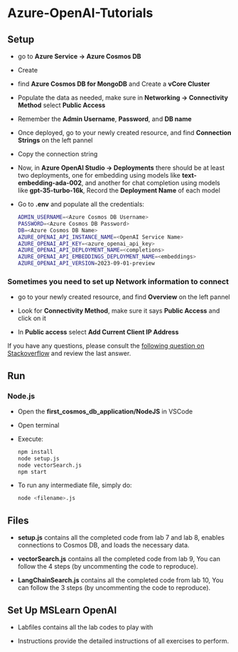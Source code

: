 # Azure-OpenAI-Tutorials

## Setup

- go to **Azure Service -> Azure Cosmos DB**

- Create

- find **Azure Cosmos DB for MongoDB** and Create a **vCore Cluster**

- Populate the data as needed, make sure in **Networking -> Connectivity Method** select **Public Access**

- Remember the **Admin Username**, **Password**, and **DB name**

- Once deployed, go to your newly created resource, and find **Connection Strings** on the left pannel

- Copy the connection string

- Now, in **Azure OpenAI Studio -> Deployments** there should be at least two deployments, one for embedding using models like **text-embedding-ada-002**, and another for chat completion using models like **gpt-35-turbo-16k**, Record the **Deployment Name** of each model

- Go to **.env** and populate all the credentials:

  ```Bash
  ADMIN_USERNAME=<Azure Cosmos DB Username>
  PASSWORD=<Azure Cosmos DB Password>
  DB=<Azure Cosmos DB Name>
  AZURE_OPENAI_API_INSTANCE_NAME=<OpenAI Service Name>
  AZURE_OPENAI_API_KEY=<azure_openai_api_key>
  AZURE_OPENAI_API_DEPLOYMENT_NAME=<completions>
  AZURE_OPENAI_API_EMBEDDINGS_DEPLOYMENT_NAME=<embeddings>
  AZURE_OPENAI_API_VERSION=2023-09-01-preview
  ```

### Sometimes you need to set up Network information to connect

- go to your newly created resource, and find **Overview** on the left pannel

- Look for **Connectivity Method**, make sure it says **Public Access** and click on it

- In **Public access** select **Add Current Client IP Address**

If you have any questions, please consult the [following question on Stackoverflow](https://stackoverflow.com/questions/78373503/mongoserverselectionerror-server-selection-timed-out-after-30000-ms) and review the last answer.

## Run

### Node.js

- Open the **first_cosmos_db_application/NodeJS** in VSCode

- Open terminal

- Execute:
  ```Bash
  npm install
  node setup.js
  node vectorSearch.js
  npm start
  ```
- To run any intermediate file, simply do:
  ```Bash
  node <filename>.js
  ```
  
## Files

- **setup.js** contains all the completed code from lab 7 and lab 8, enables connections to Cosmos DB, and loads the necessary data.

- **vectorSearch.js** contains all the completed code from lab 9, You can follow the 4 steps (by uncommenting the code to reproduce).

- **LangChainSearch.js** contains all the completed code from lab 10, You can follow the 3 steps (by uncommenting the code to reproduce).


## Set Up MSLearn OpenAI

- Labfiles contains all the lab codes to play with

- Instructions provide the detailed instructions of all exercises to perform.



